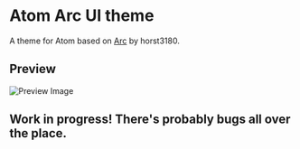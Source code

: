 # Atom Arc UI theme

A theme for Atom based on [Arc](https://github.com/horst3180/Arc-theme) by horst3180.

## Preview

![Preview Image](https://raw.githubusercontent.com/thwischm/atom-arc-ui/master/preview.png)

## Work in progress! There's probably bugs all over the place.
